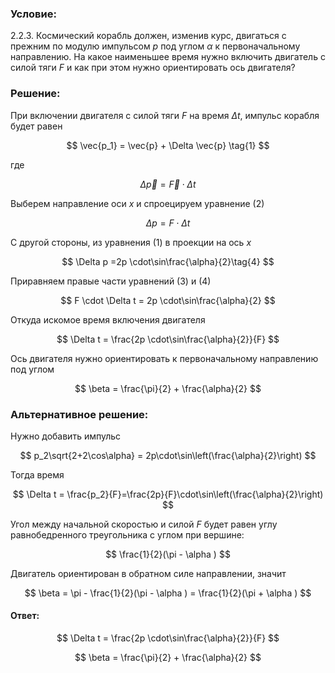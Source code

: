 ###  Условие:

$2.2.3.$ Космический корабль должен, изменив курс, двигаться с прежним по модулю импульсом $р$ под углом $\alpha$ к первоначальному направлению. На какое наименьшее время нужно включить двигатель с силой тяги $F$ и как при этом нужно ориентировать ось двигателя?

###  Решение:

При включении двигателя с силой тяги $F$ на время $\Delta t$, импульс корабля будет равен

$$
\vec{p_1} = \vec{p} + \Delta \vec{p} \tag{1}
$$

где

$$
\Delta \vec{p} = \vec{F} \cdot \Delta t \tag{2}
$$

Выберем направление оси $x$ и спроецируем уравнение $(2)$

$$
\Delta p = F \cdot \Delta t \tag{3}
$$

С другой стороны, из уравнения $(1)$ в проекции на ось $x$

$$
\Delta p =2p \cdot\sin\frac{\alpha}{2}\tag{4}
$$

Приравняем правые части уравнений $(3)$ и $(4)$

$$
F \cdot \Delta t = 2p \cdot\sin\frac{\alpha}{2}
$$

Откуда искомое время включения двигателя

$$
\Delta t = \frac{2p \cdot\sin\frac{\alpha}{2}}{F}
$$

Ось двигателя нужно ориентировать к первоначальному направлению под углом

$$
\beta = \frac{\pi}{2} + \frac{\alpha}{2}
$$

###  Альтернативное решение:

Нужно добавить импульс

$$
p_2\sqrt{2+2\cos\alpha} = 2p\cdot\sin\left(\frac{\alpha}{2}\right)
$$

Тогда время

$$
\Delta t = \frac{p_2}{F}=\frac{2p}{F}\cdot\sin\left(\frac{\alpha}{2}\right)
$$

Угол между начальной скоростью и силой $F$ будет равен углу равнобедренного треугольника с углом при вершине:

$$
\frac{1}{2}(\pi - \alpha )
$$

Двигатель ориентирован в обратном силе направлении, значит

$$
\beta = \pi - \frac{1}{2}(\pi - \alpha ) = \frac{1}{2}(\pi + \alpha )
$$

#### Ответ:

$$
\Delta t = \frac{2p \cdot\sin\frac{\alpha}{2}}{F}
$$

$$
\beta = \frac{\pi}{2} + \frac{\alpha}{2}
$$